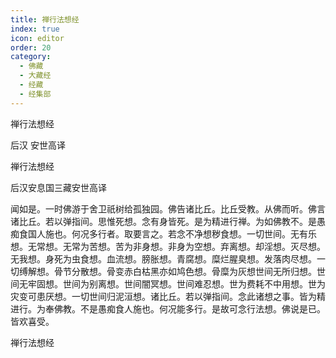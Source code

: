 ```yaml
---
title: 禅行法想经
index: true
icon: editor
order: 20
category:
  - 佛藏
  - 大藏经
  - 经藏
  - 经集部
---
```


  禅行法想经  

后汉 安世高译  

禅行法想经  

后汉安息国三藏安世高译  

闻如是。一时佛游于舍卫祇树给孤独园。佛告诸比丘。比丘受教。从佛而听。佛言诸比丘。若以弹指间。思惟死想。念有身皆死。是为精进行禅。为如佛教不。是愚痴食国人施也。何况多行者。取要言之。若念不净想秽食想。一切世间。无有乐想。无常想。无常为苦想。苦为非身想。非身为空想。弃离想。却淫想。灭尽想。无我想。身死为虫食想。血流想。膀胀想。青腐想。糜烂腥臭想。发落肉尽想。一切缚解想。骨节分散想。骨变赤白枯黑亦如鸠色想。骨糜为灰想世间无所归想。世间无牢固想。世间为别离想。世间闇冥想。世间难忍想。世为费耗不中用想。世为灾变可患厌想。一切世间归泥洹想。诸比丘。若以弹指间。念此诸想之事。皆为精进行。为奉佛教。不是愚痴食人施也。何况能多行。是故可念行法想。佛说是已。皆欢喜受。  

禅行法想经  
